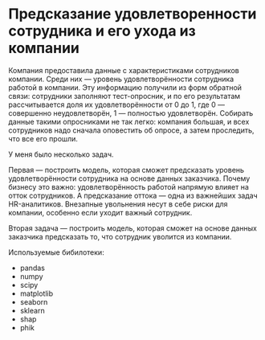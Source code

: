 # Предсказание удовлетворенности сотрудника и его ухода из компании

Компания предоставила данные с характеристиками сотрудников компании. Среди них — уровень удовлетворённости сотрудника работой в компании. Эту информацию получили из форм обратной связи: сотрудники заполняют
тест-опросник, и по его результатам рассчитывается доля их удовлетворённости от 0 до 1, где 0 — совершенно неудовлетворён, 1 — полностью удовлетворён. Собирать данные такими опросниками не так легко: компания большая,
и всех сотрудников надо сначала оповестить об опросе, а затем проследить, что все его прошли. 

У меня было несколько задач.

Первая — построить модель, которая сможет предсказать уровень удовлетворённости сотрудника на основе данных заказчика. 
Почему бизнесу это важно: удовлетворённость работой напрямую влияет на отток сотрудников. А предсказание оттока — одна из важнейших задач HR-аналитиков. Внезапные увольнения несут в себе риски для компании, особенно
если уходит важный сотрудник.

Вторая задача — построить модель, которая сможет на основе данных заказчика предсказать то, что сотрудник уволится из компании.

Используемые бибилотеки:
- pandas
- numpy
- scipy
- matplotlib
- seaborn
- sklearn
- shap
- phik
